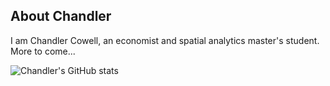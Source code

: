 ## About Chandler

I am Chandler Cowell, an economist and spatial analytics master's student. 
More to come...

![Chandler's GitHub stats](https://github-readme-stats.vercel.app/api?username=cowellbunga&theme=default&show_icons=true)

